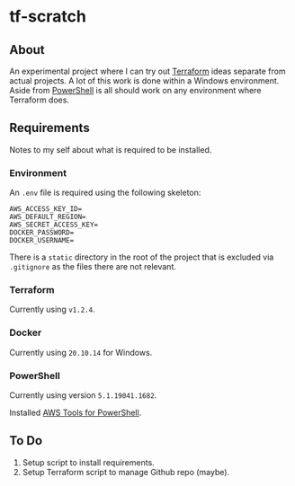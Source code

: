 # tf-scratch

## About

An experimental project where I can try out [Terraform](https://www.terraform.io/) ideas separate from actual projects.
A lot of this work is done within a Windows environment.
Aside from [PowerShell](https://docs.microsoft.com/en-us/powershell/) is all should work on any environment where Terraform does.

## Requirements

Notes to my self about what is required to be installed.

### Environment

An `.env` file is required using the following skeleton:
```
AWS_ACCESS_KEY_ID=
AWS_DEFAULT_REGION=
AWS_SECRET_ACCESS_KEY=
DOCKER_PASSWORD=
DOCKER_USERNAME=
```

There is a `static` directory in the root of the project that is excluded via `.gitignore` as the files there are not relevant.

### Terraform

Currently using `v1.2.4`.

### Docker

Currently using `20.10.14` for Windows.

### PowerShell

Currently using version `5.1.19041.1682`.

Installed [AWS Tools for PowerShell](https://docs.aws.amazon.com/powershell/latest/userguide/pstools-getting-set-up.html).

## To Do

1. Setup script to install requirements.
2. Setup Terraform script to manage Github repo (maybe).
